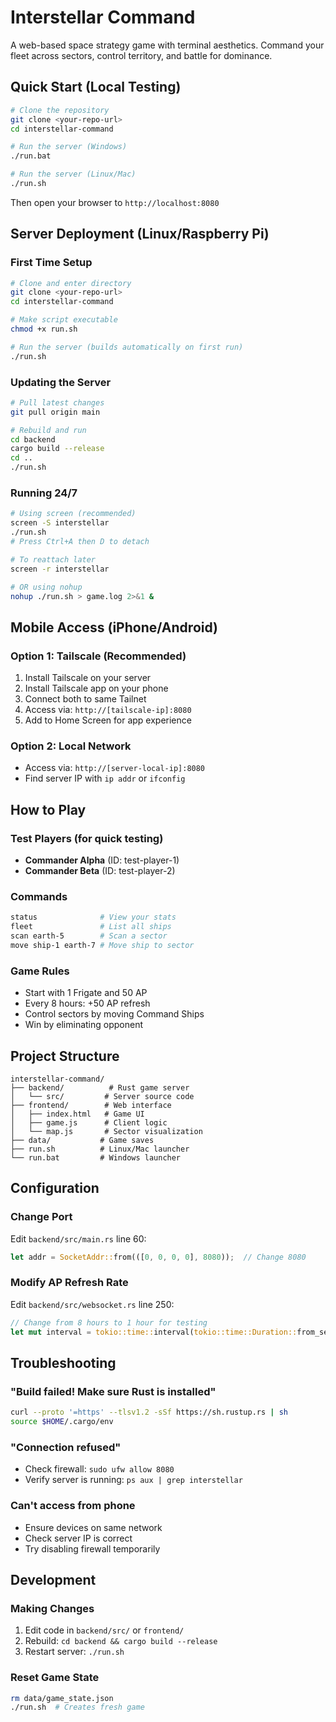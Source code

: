 # Interstellar Command

A web-based space strategy game with terminal aesthetics. Command your fleet across sectors, control territory, and battle for dominance.

## Quick Start (Local Testing)

```bash
# Clone the repository
git clone <your-repo-url>
cd interstellar-command

# Run the server (Windows)
./run.bat

# Run the server (Linux/Mac)
./run.sh
```

Then open your browser to `http://localhost:8080`

## Server Deployment (Linux/Raspberry Pi)

### First Time Setup

```bash
# Clone and enter directory
git clone <your-repo-url>
cd interstellar-command

# Make script executable
chmod +x run.sh

# Run the server (builds automatically on first run)
./run.sh
```

### Updating the Server

```bash
# Pull latest changes
git pull origin main

# Rebuild and run
cd backend
cargo build --release
cd ..
./run.sh
```

### Running 24/7

```bash
# Using screen (recommended)
screen -S interstellar
./run.sh
# Press Ctrl+A then D to detach

# To reattach later
screen -r interstellar

# OR using nohup
nohup ./run.sh > game.log 2>&1 &
```

## Mobile Access (iPhone/Android)

### Option 1: Tailscale (Recommended)
1. Install Tailscale on your server
2. Install Tailscale app on your phone
3. Connect both to same Tailnet
4. Access via: `http://[tailscale-ip]:8080`
5. Add to Home Screen for app experience

### Option 2: Local Network
- Access via: `http://[server-local-ip]:8080`
- Find server IP with `ip addr` or `ifconfig`

## How to Play

### Test Players (for quick testing)
- **Commander Alpha** (ID: test-player-1)
- **Commander Beta** (ID: test-player-2)

### Commands
```bash
status              # View your stats
fleet               # List all ships
scan earth-5        # Scan a sector
move ship-1 earth-7 # Move ship to sector
```

### Game Rules
- Start with 1 Frigate and 50 AP
- Every 8 hours: +50 AP refresh
- Control sectors by moving Command Ships
- Win by eliminating opponent

## Project Structure

```
interstellar-command/
├── backend/          # Rust game server
│   └── src/         # Server source code
├── frontend/        # Web interface
│   ├── index.html   # Game UI
│   ├── game.js      # Client logic
│   └── map.js       # Sector visualization
├── data/           # Game saves
├── run.sh          # Linux/Mac launcher
└── run.bat         # Windows launcher
```

## Configuration

### Change Port
Edit `backend/src/main.rs` line 60:
```rust
let addr = SocketAddr::from(([0, 0, 0, 0], 8080));  // Change 8080
```

### Modify AP Refresh Rate
Edit `backend/src/websocket.rs` line 250:
```rust
// Change from 8 hours to 1 hour for testing
let mut interval = tokio::time::interval(tokio::time::Duration::from_secs(1 * 60 * 60));
```

## Troubleshooting

### "Build failed! Make sure Rust is installed"
```bash
curl --proto '=https' --tlsv1.2 -sSf https://sh.rustup.rs | sh
source $HOME/.cargo/env
```

### "Connection refused"
- Check firewall: `sudo ufw allow 8080`
- Verify server is running: `ps aux | grep interstellar`

### Can't access from phone
- Ensure devices on same network
- Check server IP is correct
- Try disabling firewall temporarily

## Development

### Making Changes
1. Edit code in `backend/src/` or `frontend/`
2. Rebuild: `cd backend && cargo build --release`
3. Restart server: `./run.sh`

### Reset Game State
```bash
rm data/game_state.json
./run.sh  # Creates fresh game
```